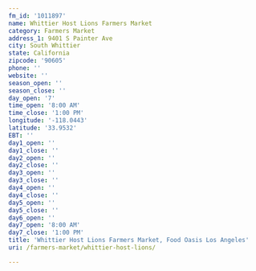 ```yaml
---
fm_id: '1011897'
name: Whittier Host Lions Farmers Market
category: Farmers Market
address_1: 9401 S Painter Ave
city: South Whittier
state: California
zipcode: '90605'
phone: ''
website: ''
season_open: ''
season_close: ''
day_open: '7'
time_open: '8:00 AM'
time_close: '1:00 PM'
longitude: '-118.0443'
latitude: '33.9532'
EBT: ''
day1_open: ''
day1_close: ''
day2_open: ''
day2_close: ''
day3_open: ''
day3_close: ''
day4_open: ''
day4_close: ''
day5_open: ''
day5_close: ''
day6_open: ''
day7_open: '8:00 AM'
day7_close: '1:00 PM'
title: 'Whittier Host Lions Farmers Market, Food Oasis Los Angeles'
uri: /farmers-market/whittier-host-lions/

---
```

